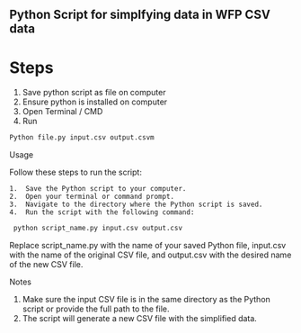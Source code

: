 ## Python Script for simplfying data in WFP CSV data
# Steps 
1. Save python script as file on computer
2. Ensure python is installed on computer
3. Open Terminal / CMD
4. Run

```markdown
Python file.py input.csv output.csvm
```

Usage

Follow these steps to run the script:

	1.	Save the Python script to your computer.
	2.	Open your terminal or command prompt.
	3.	Navigate to the directory where the Python script is saved.
	4.	Run the script with the following command:

```markdown
 python script_name.py input.csv output.csv
```
Replace script_name.py with the name of your saved Python file, input.csv with the name of the original CSV file, and output.csv with the desired name of the new CSV file.

Notes

1. Make sure the input CSV file is in the same directory as the Python script or provide the full path to the file.
2. The script will generate a new CSV file with the simplified data.
